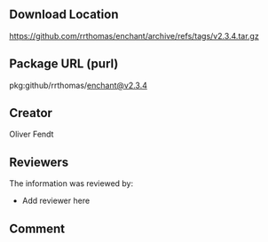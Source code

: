 ## Download Location

https://github.com/rrthomas/enchant/archive/refs/tags/v2.3.4.tar.gz

## Package URL (purl)

pkg:github/rrthomas/enchant@v2.3.4

## Creator

Oliver Fendt

## Reviewers

The information was reviewed by:

* Add reviewer here

## Comment

